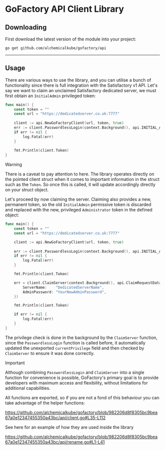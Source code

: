# GoFactory API Client Library

## Downloading

First download the latest version of the module into your project:
```bash
go get github.com/alchemicalkube/gofactory/api
```
---

## Usage

There are various ways to use the library, and you can utilise a bunch of functionality since there is full integration
with the Satisfactory v1 API. Let's say we want to claim an unclaimed Satisfactory dedicated server, we must first
obtain an `InitialAdmin` privileged token:

```go
func main() {
    const token = ""
    const url = "https://dedicatedserver.co.uk:7777"
	
    client := api.NewGoFactoryClient(url, token, true)
    err := client.PasswordlessLogin(context.Background(), api.INITIAL_ADMIN_PRIVILEGE)
    if err != nil {
        log.Fatal(err)
    }
	
    fmt.Println(client.Token)
}
```
> [!WARNING]
> There is a caveat to pay attention to here. The library operates directly on the pointed client struct when it comes to important
information in the struct such as the `Token`. So once this is called, it will update accordingly directly on your struct
object.

Let's proceed by now claiming the server. Claiming also provides a new, permanent token, so the old `InitialAdmin` permissive
token is discarded and replaced with the new, privileged `Administrator` token in the defined object:

```go
func main() {
    const token = ""
    const url = "https://dedicatedserver.co.uk:7777"

    client := api.NewGoFactoryClient(url, token, true)
	
    err := client.PasswordlessLogin(context.Background(), api.INITIAL_ADMIN_PRIVILEGE)
    if err != nil {
        log.Fatal(err)
    }

    fmt.Println(client.Token)

    err = client.ClaimServer(context.Background(), api.ClaimRequestData{
        ServerName:    "DedicatedServerName",
        AdminPassword: "YourNewAdminPassword",
    })

    fmt.Println(client.Token)

    if err != nil {
        log.Fatal(err)
    }
}
```

The privilege check is done in the background by the `ClaimServer` function, since the `PasswordlessLogin` function is called
before, it automatically updated the unexported `currentPrivilege` field and then checked by `ClaimServer` to ensure it was
done correctly.

> [!IMPORTANT]
> Although combining `PasswordlessLogin` and `ClaimServer` into a single function for convenience is possible,
GoFactory's primary goal is to provide developers with maximum access and flexibility, without limitations for
additional capabilities.


All functions are exported, so if you are not a fond of this behaviour you can take advantage of the helper functions:

https://github.com/alchemicalkube/gofactory/blob/982206d8f8305bc9bea67a0e12347455350a43bc/api/client.go#L35-L112


See here for an example of how they are used inside the library

https://github.com/alchemicalkube/gofactory/blob/982206d8f8305bc9bea67a0e12347455350a43bc/api/rename.go#L1-L41

